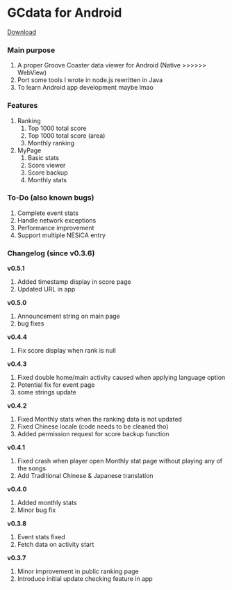 # GCdata for Android

[Download](https://030.cdpa.nsysu.edu.tw/gcdata/latest.apk)

### Main purpose

1. A proper Groove Coaster data viewer for Android (Native >>>>>> WebView)
2. Port some tools I wrote in node.js rewritten in Java
3. To learn Android app development maybe lmao

### Features

1. Ranking
    1. Top 1000 total score
    2. Top 1000 total score (area)
    3. Monthly ranking
2. MyPage
    1. Basic stats
    2. Score viewer
    3. Score backup
	4. Monthly stats

### To-Do (also known bugs)

1. Complete event stats
2. Handle network exceptions
3. Performance improvement
4. Support multiple NESiCA entry

### Changelog (since v0.3.6)

**v0.5.1**
1. Added timestamp display in score page
2. Updated URL in app

**v0.5.0**
1. Announcement string on main page
2. bug fixes

**v0.4.4**
1. Fix score display when rank is null

**v0.4.3**
1. Fixed double home/main activity caused when applying language option
2. Potential fix for event page
3. some strings update

**v0.4.2**
1. Fixed Monthly stats when the ranking data is not updated
2. Fixed Chinese locale (code needs to be cleaned tho)
3. Added permission request for score backup function

**v0.4.1**
1. Fixed crash when player open Monthly stat page without playing any of the songs
2. Add Traditional Chinese & Japanese translation

**v0.4.0**
1. Added monthly stats
2. Minor bug fix

**v0.3.8**
1. Event stats fixed
2. Fetch data on activity start

**v0.3.7**
1. Minor improvement in public ranking page
2. Introduce initial update checking feature in app
